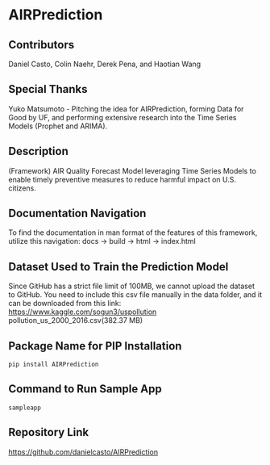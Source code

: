 # AIRPrediction

## Contributors
Daniel Casto, Colin Naehr, Derek Pena, and Haotian Wang

## Special Thanks
Yuko Matsumoto - Pitching the idea for AIRPrediction, forming Data for Good by UF, and performing extensive research into the Time Series Models (Prophet and ARIMA).

## Description
(Framework) AIR Quality Forecast Model leveraging Time Series Models to enable timely preventive measures to reduce harmful impact on U.S. citizens.

## Documentation Navigation
To find the documentation in man format of the features of this framework, utilize this navigation:
docs -> build -> html -> index.html

## Dataset Used to Train the Prediction Model
Since GitHub has a strict file limit of 100MB, we cannot upload the dataset to GitHub.
You need to include this csv file manually in the data folder, and it can be downloaded from this link: 
https://www.kaggle.com/sogun3/uspollution
pollution_us_2000_2016.csv(382.37 MB)

## Package Name for PIP Installation
`pip install AIRPrediction`


## Command to Run Sample App
`sampleapp`

## Repository Link
https://github.com/danielcasto/AIRPrediction
